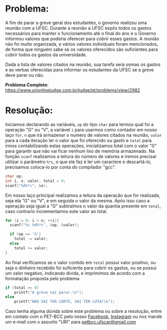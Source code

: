 # Problema:
A fim de parar a greve geral dos estudantes, o governo realizou uma reunião com a UFSC. Durante a reunião a UFSC expôs todos os gastos necessários para manter o funcionamento até o final do ano e o Governo informou valores que poderia oferecer para cobrir esses gastos. A reunião não foi muito organizada, e vários valores individuais foram mencionados, de forma que ninguém sabe se os valores oferecidos são suficientes para cobrir todos os gastos da universidade.

Dada a lista de valores citados na reunião, sua tarefa será somas os gastos e as verbas oferecidas para informar os estudantes da UFSC se a greve deve parar ou não.

**Problema Completo**: https://www.urionlinejudge.com.br/judge/pt/problems/view/2982

# Resolução:


Iniciamos declarando as variáveis, `op` do tipo `char` para lermos qual foi a operação "G" ou "V", a variável `i` para usarmos como contador em nosso laço `for`, `n` que irá armazenar o numero de valores citados na reunião, `valor` para a cada iteração ler o valor que foi oferecido ou gasto e `total` para irmos contabilizando estas operações, inicializamos total com o valor "0" para garantir que não vai ficar nenhum lixo de memória armazenado.
Na função `scanf` realizamos a leitura do número de valores e iremos precisar utilizar o parâmetro `%*c`, o que ele faz é ler um caractere e descartá-lo, precisamos coloca-lo por conta do compilador "gcc".

```c
char op;
int i, n, valor, total = 0;
scanf("%d%*c", &n);
```

Em nosso laço principal realizamos a leitura da operação que for realizada, seja ela "G" ou "V", e em seguida o valor da mesma. Após isso caso a operação seja igual a "G" subtraímos o valor da quantia presente em `total`, caso contrario incrementamos este valor ao total.
```c
for (i = 0; i < n; ++i){
  scanf("%c %d%*c", &op, &valor);

  if (op == 'G')
  	total -= valor;
  else
  	total += valor;
}
```

Ao final verificamos se o valor contido em `total` possui valor positivo, ou seja o dinheiro recebido foi suficiente para cobrir os gastos, ou se possui um valor negativo, indicando dívida, e imprimimos de acordo com a formatação proposta pelo problema

```c
if (total >= 0)
	printf("A greve vai parar.\n");
else
	printf("NAO VAI TER CORTE, VAI TER LUTA!\n");
```

    
Caso tenha alguma dúvida sobre este problema ou sobre a resolução, entre em contato com o PET-BCC pelo nosso
[Facebook](https://www.facebook.com/petbcc/),
[Instagram](https://www.instagram.com/petbcc.ufscar/)
ou nos mande um e-mail com o assunto "URI" para  petbcc.ufscar@gmail.com